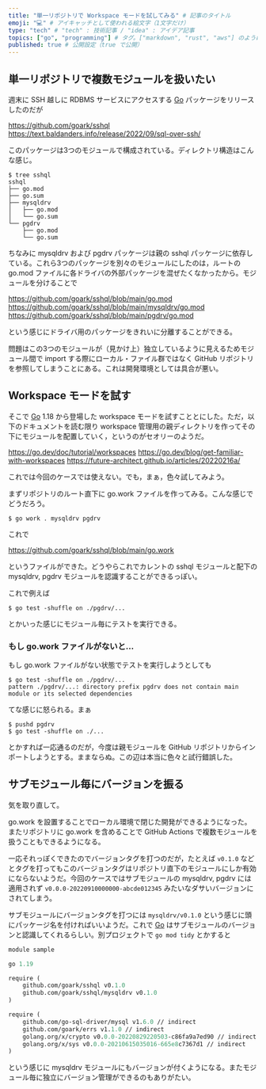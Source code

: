 ```yaml
---
title: "単一リポジトリで Workspace モードを試してみる" # 記事のタイトル
emoji: "💻" # アイキャッチとして使われる絵文字（1文字だけ）
type: "tech" # "tech" : 技術記事 / "idea" : アイデア記事
topics: ["go", "programming"] # タグ。["markdown", "rust", "aws"] のように指定する
published: true # 公開設定（true で公開）
---
```


## 単一リポジトリで複数モジュールを扱いたい

週末に SSH 越しに RDBMS サービスにアクセスする [Go] パッケージをリリースしたのだが

https://github.com/goark/sshql
https://text.baldanders.info/release/2022/09/sql-over-ssh/

このパッケージは3つのモジュールで構成されている。ディレクトリ構造はこんな感じ。

```
$ tree sshql
sshql
├── go.mod
├── go.sum
├── mysqldrv
│   ├── go.mod
│   └── go.sum
└── pgdrv
    ├── go.mod
    └── go.sum
```

ちなみに mysqldrv および pgdrv パッケージは親の sshql パッケージに依存している。これら3つのパッケージを別々のモジュールにしたのは，ルートの go.mod ファイルに各ドライバの外部パッケージを混ぜたくなかったから。モジュールを分けることで

https://github.com/goark/sshql/blob/main/go.mod
https://github.com/goark/sshql/blob/main/mysqldrv/go.mod
https://github.com/goark/sshql/blob/main/pgdrv/go.mod

という感じにドライバ用のパッケージをきれいに分離することができる。

問題はこの3つのモジュールが（見かけ上）独立しているように見えるためモジュール間で import する際にローカル・ファイル群ではなく GitHub リポジトリを参照してしまうことにある。これは開発環境としては具合が悪い。

## Workspace モードを試す

そこで [Go] 1.18 から登場した workspace モードを試すこととにした。ただ，以下のドキュメントを読む限り workspace 管理用の親ディレクトリを作ってその下にモジュールを配置していく，というのがセオリーのようだ。

https://go.dev/doc/tutorial/workspaces
https://go.dev/blog/get-familiar-with-workspaces
https://future-architect.github.io/articles/20220216a/

これでは今回のケースでは使えない。でも，まぁ，色々試してみよう。

まずリポジトリのルート直下に go.work ファイルを作ってみる。こんな感じでどうだろう。

```
$ go work . mysqldrv pgdrv
```

これで

https://github.com/goark/sshql/blob/main/go.work

というファイルができた。どうやらこれでカレントの sshql モジュールと配下の mysqldrv, pgdrv モジュールを認識することができるっぽい。

これで例えば

```
$ go test -shuffle on ./pgdrv/...
```

とかいった感じにモジュール毎にテストを実行できる。

### もし go.work ファイルがないと...

もし go.work ファイルがない状態でテストを実行しようとしても

```
$ go test -shuffle on ./pgdrv/...
pattern ./pgdrv/...: directory prefix pgdrv does not contain main module or its selected dependencies
```

てな感じに怒られる。まぁ

```
$ pushd pgdrv
$ go test -shuffle on ./...
```

とかすれば一応通るのだが，今度は親モジュールを GitHub リポジトリからインポートしようとする。ままならぬ。この辺は本当に色々と試行錯誤した。



## サブモジュール毎にバージョンを振る

気を取り直して。

go.work を設置することでローカル環境で閉じた開発ができるようになった。またリポジトリに go.work を含めることで GitHub Actions で複数モジュールを扱うこともできるようになる。

一応それっぽくできたのでバージョンタグを打つのだが，たとえば `v0.1.0` などとタグを打ってもこのバージョンタグはリポジトリ直下のモジュールにしか有効にならないようだ。今回のケースではサブモジュールの mysqldrv, pgdrv には適用されず `v0.0.0-20220910000000-abcde012345` みたいなダサいバージョンにされてしまう。

サブモジュールにバージョンタグを打つには `mysqldrv/v0.1.0` という感じに頭にパッケージ名を付ければいいようだ。これで [Go] はサブモジュールのバージョンと認識してくれるらしい。別プロジェクトで `go mod tidy` とかすると

```:go.mod
module sample

go 1.19

require (
    github.com/goark/sshql v0.1.0
    github.com/goark/sshql/mysqldrv v0.1.0
)

require (
    github.com/go-sql-driver/mysql v1.6.0 // indirect
    github.com/goark/errs v1.1.0 // indirect
    golang.org/x/crypto v0.0.0-20220829220503-c86fa9a7ed90 // indirect
    golang.org/x/sys v0.0.0-20210615035016-665e8c7367d1 // indirect
)
```

という感じに mysqldrv モジュールにもバージョンが付くようになる。またモジュール毎に独立にバージョン管理ができるのもありがたい。

[Go]: https://go.dev/ "The Go Programming Language"
<!-- eof -->
